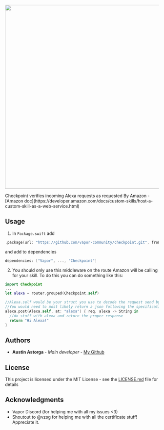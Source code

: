 <p align="center"><img width=600px src ="https://github.com/vapor-community/checkpoint/blob/master/Checkpoint.png" /></p>
Checkpoint verifies incoming Alexa requests as requested By Amazon - [Amazon doc](https://developer.amazon.com/docs/custom-skills/host-a-custom-skill-as-a-web-service.html)

## Usage
  1. In `Package.swift` add 
  ```swift
  .package(url: "https://github.com/vapor-community/checkpoint.git", from: "0.1.0")
  ```
  and add to dependencies
  ```swift
  dependencies: ["Vapor", ..., "Checkpoint"]
  ```
  
  2. You should only use this middleware on the route Amazon will be calling for your skill. To do this you can do something like this:
  ```swift
  import Checkpoint
  ...
  let alexa = router.grouped(Checkpoint.self)
  
  //Alexa.self would be your struct you use to decode the request send by Amazon to your service
  //You would need to most likely return a json following the specifications Amazon set
  alexa.post(Alexa.self, at: "alexa") { req, alexa -> String in
    //do stuff with alexa and return the proper response
    return "Hi Alexa!"
  }
  ```
  
  ## Authors

* **Austin Astorga** - *Main developer* - [My Github](https://github.com/aaastorga)

## License

This project is licensed under the MIT License - see the [LICENSE.md](LICENSE.md) file for details

## Acknowledgments

* Vapor Discord (for helping me with all my issues <3)
* Shoutout to @vzsg for helping me with all the certificate stuff! Appreciate it.
  
